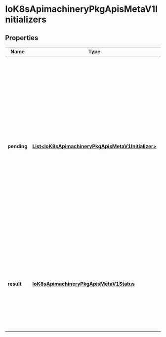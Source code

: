 
# IoK8sApimachineryPkgApisMetaV1Initializers

## Properties
Name | Type | Description | Notes
------------ | ------------- | ------------- | -------------
**pending** | [**List&lt;IoK8sApimachineryPkgApisMetaV1Initializer&gt;**](IoK8sApimachineryPkgApisMetaV1Initializer.md) | Pending is a list of initializers that must execute in order before this object is visible. When the last pending initializer is removed, and no failing result is set, the initializers struct will be set to nil and the object is considered as initialized and visible to all clients. | 
**result** | [**IoK8sApimachineryPkgApisMetaV1Status**](IoK8sApimachineryPkgApisMetaV1Status.md) | If result is set with the Failure field, the object will be persisted to storage and then deleted, ensuring that other clients can observe the deletion. |  [optional]



